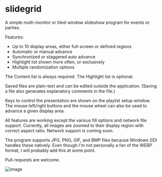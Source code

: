 # slidegrid

A simple multi-monitor or tiled-window slideshow program for events or parties.

Features:
* Up to 10 display areas, either full-screen or defined regions
* Automatic or manual advance
* Synchronized or staggered auto advance
* Highlight list shown more often, or exclusively
* Multiple randomization options

The Content list is always required. The Highlight list is optional.

Saved files are plain-text and can be edited outside the application. (Saving a file also generates explanatory comments in the file.)

Keys to control the presentation are shown on the playlist setup window. The mouse left/right buttons and the mouse wheel can also be used to advance a given display area.

All features are working except the various fill options and network file support. Currently, all images are zoomed to their display region with correct aspect ratio. Network support is coming soon.

The program supports JPG, PNG, GIF, and BMP files because Windows GDI handles these natively. Even though I'm not personally a fan of the WEBP format, I will probably add this at some point.

Pull-requests are welcome.

![image](https://github.com/user-attachments/assets/866795f4-3017-44e7-90bf-2a09393272d1)

